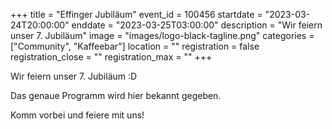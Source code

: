 +++
title = "Effinger Jubiläum"
event_id = 100456
startdate = "2023-03-24T20:00:00"
enddate = "2023-03-25T03:00:00"
description = "Wir feiern unser 7. Jubiläum"
image = "images/logo-black-tagline.png"
categories = ["Community", "Kaffeebar"]
location = ""
registration = false
registration_close = ""
registration_max = ""
+++

Wir feiern unser 7. Jubiläum :D 

Das genaue Programm wird hier bekannt gegeben.

Komm vorbei und feiere mit uns!
